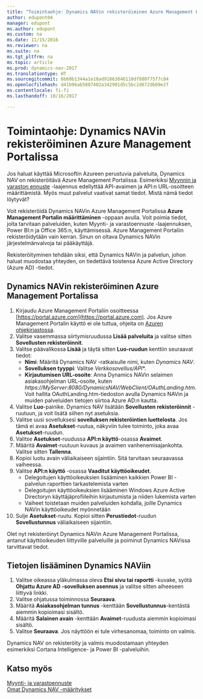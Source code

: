 ```yaml
---
title: "Toimintaohje: Dynamics NAVin rekisteröiminen Azure Management Portalissa"
author: edupont04
manager: edupont
ms.author: edupont
ms.custom: na
ms.date: 11/15/2016
ms.reviewer: na
ms.suite: na
ms.tgt_pltfrm: na
ms.topic: article
ms.prod: dynamics-nav-2017
ms.translationtype: HT
ms.sourcegitcommit: 6b60b1344a1e18ad91863046110df880f75f7c04
ms.openlocfilehash: d41b96ab5807402a342991d5c5bc2d672db09e2f
ms.contentlocale: fi-fi
ms.lasthandoff: 10/16/2017

---
```

# <a name="how-to-register-dynamics-nav-in-the-azure-management-portal"></a>Toimintaohje: Dynamics NAVin rekisteröiminen Azure Management Portalissa
Jos haluat käyttää Microsoftin Azureen perustuvia palveluita, Dynamics NAV on rekisteröitävä Azure Management Portalissa. Esimerkiksi [Myynnin ja varaston ennuste](ui-extensions-sales-forecast.md) -laajennus edellyttää API-avaimen ja API:n URL-osoitteen määrittämistä. Myös muut palvelut vaativat samat tiedot. Mistä nämä tiedot löytyvät?

Voit rekisteröidä Dynamics NAVin Azure Management Portalissa **Azure Management Portalin määrittäminen** -oppaan avulla. Voit poimia tiedot, joita tarvitaan palveluiden, kuten Myynti- ja varastoennuste -laajennuksen, Power BI:n ja Office 365:n, käyttämisessä. Azure Management Portaliin rekisteröidytään vain kerran. Sinun on oltava Dynamics NAVin järjestelmänvalvoja tai pääkäyttäjä.

Rekisteröityminen tehdään siksi, että Dynamics NAVin ja palvelun, johon haluat muodostaa yhteyden, on tiedettävä toistensa Azure Active Directory (Azure AD) -tiedot.

## <a name="to-register-dynamics-nav-in-the-azure-management-portal"></a>Dynamics NAVin rekisteröiminen Azure Management Portalissa
1. Kirjaudu Azure Management Portaliin osoitteessa [https://portal.azure.com](https://portal.azure.com). Jos Azure Management Portalin käyttö ei ole tuttua, ohjeita on [Azuren ohjekirjastossa](https://azure.microsoft.com/en-us/documentation/articles).
2. Valitse vasemmassa siirtymisruudussa **Lisää palveluita** ja valitse sitten **Sovellusten rekisteröinnit**.
3. Valitse päävalikossa **Lisää** ja täytä sitten **Luo-ruudun** kenttiin seuraavat tiedot:
    - **Nimi**: Määritä Dynamics NAV -ratkaisulle nimi, kuten *Dynamics NAV*.
    - **Sovelluksen tyyppi**: Valitse **Verkkosovellus*/API**.
    - **Kirjautumisen URL-osoite**: Anna Dynamics NAVin selaimen asiakasohjelman URL-osoite, kuten *https://MyServer:8080/DynamicsNAV/WebClient/OAuthLanding.htm*.
        Voit hallita OAuthLanding.htm-tiedoston avulla Dynamics NAVin ja muiden palveluiden tietojen siirtoa Azure AD:n kautta.
4. Valitse **Luo**-painike.
    Dynamics NAV lisätään **Sovellusten rekisteröinnit** -ruutuun, ja voit lisätä siihen nyt asetuksia.
5. Valitse uusi sovelluksesi **sovelluksen rekisteröintien luettelosta**. Jos tämä ei avaa **Asetukset**-ruutua, näkyviin tulee toiminto, joka avaa **Asetukset**-ruudun.
6. Valitse **Asetukset**-ruudussa **API:n käyttö**-osassa **Avaimet**.
7. Määritä **Avaimet**-ruutuun kuvaus ja avaimen vanhenemisajankohta. Valitse sitten **Tallenna**.
8. Kopioi luotu avain väliaikaiseen sijaintiin. Sitä tarvitaan seuraavassa vaiheessa.
9. Valitse **API:n käyttö** -osassa **Vaaditut käyttöoikeudet**.
    - Delegoitujen käyttöoikeuksien lisääminen kaikkien Power BI -palvelun raporttien tarkastelemista varten
    - Delegoitujen käyttöoikeuksien lisääminen Windows Azure Active Directoryn käyttäjäprofiileihin kirjautumista ja niiden lukemista varten
    - Vaiheet toistetaan muiden palveluiden kohdalla, joille Dynamics NAVin käyttöoikeudet myönnetään
10. Sulje **Asetukset**-ruutu. Kopioi sitten **Perustiedot**-ruudun **Sovellustunnus** väliaikaiseen sijaintiin.

Olet nyt rekisteröinyt Dynamics NAVin Azure Management Portalissa, antanut käyttöoikeuden liittyville palveluille ja poiminut Dynamics NAVissa tarvittavat tiedot.  

## <a name="to-add-the-information-to-dynamics-nav"></a>Tietojen lisääminen Dynamics NAViin
1. Valitse oikeassa yläkulmassa oleva **Etsi sivu tai raportti** -kuvake, syötä **Ohjattu Azure AD -sovelluksen asennus** ja valitse sitten aiheeseen liittyvä linkki.
2. Valitse ohjatussa toiminnossa **Seuraava**.
3. Määritä **Asiakasohjelman tunnus** -kenttään **Sovellustunnus**-kentästä aiemmin kopioimasi sisältö.
4. Määritä **Salainen avain** -kenttään **Avaimet**-ruudusta aiemmin kopioimasi sisältö.
5. Valitse **Seuraava**. Jos näyttöön ei tule virhesanomaa, toiminto on valmis.

Dynamics NAV on rekisteröity ja valmis muodostamaan yhteyden esimerkiksi Cortana Intelligence- ja Power BI -palveluihin.

## <a name="see-also"></a>Katso myös
[Myynti- ja varastoennuste](ui-extensions-sales-forecast.md)  
[Omat Dynamics NAV -määritykset](setup.md)  

